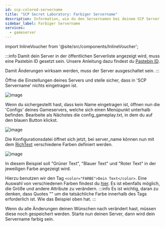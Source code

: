 ```yaml
---
id: scp-colored-servername
title: "SCP Secret Laboratory: Farbiger Servername"
description: Information, wie du den Servernamen bei deinem SCP Server von ZAP-Hosting färben kannst - ZAP-Hosting.com Dokumentation
sidebar_label: Farbiger Servername
services:
  - gameserver
---
```


import InlineVoucher from '@site/src/components/InlineVoucher';

:::info
Damit dein Server in der öffentlichen Serverliste angezeigt wird, muss eine Pastebin ID gesetzt sein. Unsere Anleitung dazu findest du [Pastebin ID](scp-pastebin.md).

Damit Änderungen wirksam werden, muss der Server ausgeschaltet sein.
:::

<InlineVoucher />

Öffne die Einstellungen deines Servers und stelle sicher, dass in 'SCP Servername' nichts eingetragen ist.

![image](https://screensaver01.zap-hosting.com/index.php/s/M3QNFQMQBe6qMDg/preview)

Wenn du sichergestellt hast, dass kein Name eingetragen ist, öffnen nun die 'Configs' deines Gameservers, welche sich einen Menüpunkt unterhalb befinden. Bearbeite als Nächstes die config_gameplay.txt, in dem du auf den blauen Button klickst.

![image](https://screensaver01.zap-hosting.com/index.php/s/NBeemskMxmq24zW/preview)

Die Konfigurationsdatei öffnet sich jetzt, bei server_name können nun mit dem [RichText](https://docs.unity3d.com/Packages/com.unity.ugui@1.0/manual/StyledText.html) verschiedene Farben definiert werden.

![image](https://screensaver01.zap-hosting.com/index.php/s/MNbe59nbfcwe7Pz/preview)

In diesem Beispiel soll "Grüner Text", "Blauer Text" und "Roter Text" in der jeweiligen Farbe angezeigt wird.

Hierzu benutzen wir den Tag `<color="FARBE">Dein Text</color>`. Eine Auswahl von verschiedenen Farben findest du [hier](https://docs.unity3d.com/Packages/com.unity.ugui@1.0/manual/StyledText.html). Es ist ebenfalls möglich, die Größe und andere Attribute zu verändern.
:::info
Es ist wichtig, daran zu denken, dass Quotes "" um die tatsächliche Farbe innerhalb des Tags erforderlich ist. Wie das Beispiel oben hat.
:::

Wenn du alle Änderungen deinen Wünschen nach verändert hast, müssen diese noch gespeichert werden. Starte nun deinen Server, dann wird dein Servername farbig sein.
